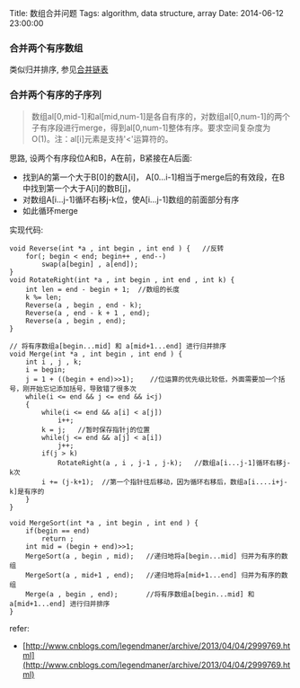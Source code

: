 Title: 数组合并问题
Tags: algorithm, data structure, array 
Date: 2014-06-12 23:00:00

### 合并两个有序数组
类似归并排序, 参见[合并链表](/posts/adt/link-list.html)

### 合并两个有序的子序列
>数组al[0,mid-1]和al[mid,num-1]是各自有序的，对数组al[0,num-1]的两个子有序段进行merge，得到al[0,num-1]整体有序。要求空间复杂度为O(1)。注：al[i]元素是支持'<'运算符的。

思路, 设两个有序段位A和B，A在前，B紧接在A后面:

- 找到A的第一个大于B[0]的数A[i]， A[0...i-1]相当于merge后的有效段，在B中找到第一个大于A[i]的数B[j]，
- 对数组A[i...j-1]循环右移j-k位，使A[i...j-1]数组的前面部分有序
- 如此循环merge

实现代码:

    void Reverse(int *a , int begin , int end ) {   //反转
        for(; begin < end; begin++ , end--)
            swap(a[begin] , a[end]);
    }
    void RotateRight(int *a , int begin , int end , int k) {
        int len = end - begin + 1;  //数组的长度
        k %= len;
        Reverse(a , begin , end - k);
        Reverse(a , end - k + 1 , end);
        Reverse(a , begin , end);
    }

    // 将有序数组a[begin...mid] 和 a[mid+1...end] 进行归并排序
    void Merge(int *a , int begin , int end ) {
        int i , j , k;
        i = begin;
        j = 1 + ((begin + end)>>1);    //位运算的优先级比较低，外面需要加一个括号，刚开始忘记添加括号，导致错了很多次
        while(i <= end && j <= end && i<j)
        {
            while(i <= end && a[i] < a[j])
                i++;
            k = j;   //暂时保存指针j的位置
            while(j <= end && a[j] < a[i])
                j++;
            if(j > k)
                RotateRight(a , i , j-1 , j-k);   //数组a[i...j-1]循环右移j-k次
            i += (j-k+1);  //第一个指针往后移动，因为循环右移后，数组a[i....i+j-k]是有序的
        }
    }

    void MergeSort(int *a , int begin , int end ) {
        if(begin == end)
            return ;
        int mid = (begin + end)>>1;
        MergeSort(a , begin , mid);   //递归地将a[begin...mid] 归并为有序的数组
        MergeSort(a , mid+1 , end);   //递归地将a[mid+1...end] 归并为有序的数组
        Merge(a , begin , end);       //将有序数组a[begin...mid] 和 a[mid+1...end] 进行归并排序
    }


refer:

- [http://www.cnblogs.com/legendmaner/archive/2013/04/04/2999769.html](http://www.cnblogs.com/legendmaner/archive/2013/04/04/2999769.html)

